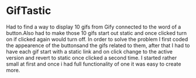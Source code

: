 # GifTastic
Had to find a way to display 10 gifs from Gify connected to the word of a button.Also had to make those 10 gifs start out static and once clicked turn on if clicked again would turn off. 
In order to solve the problem I first coded the appearence of the buttonsand the gifs related to them, after that I had to have each gif start with a static link and on click change to the active version and revert to static once clicked a second time. 
I started rather small at first and once i had full functionality of one it was easy to create more. 
